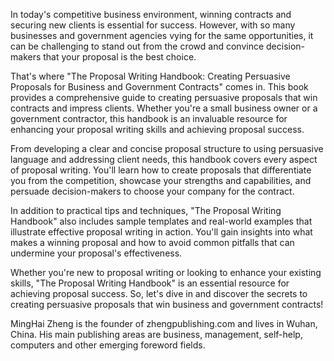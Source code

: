 
In today's competitive business environment, winning contracts and securing new clients is essential for success. However, with so many businesses and government agencies vying for the same opportunities, it can be challenging to stand out from the crowd and convince decision-makers that your proposal is the best choice.

That's where "The Proposal Writing Handbook: Creating Persuasive Proposals for Business and Government Contracts" comes in. This book provides a comprehensive guide to creating persuasive proposals that win contracts and impress clients. Whether you're a small business owner or a government contractor, this handbook is an invaluable resource for enhancing your proposal writing skills and achieving proposal success.

From developing a clear and concise proposal structure to using persuasive language and addressing client needs, this handbook covers every aspect of proposal writing. You'll learn how to create proposals that differentiate you from the competition, showcase your strengths and capabilities, and persuade decision-makers to choose your company for the contract.

In addition to practical tips and techniques, "The Proposal Writing Handbook" also includes sample templates and real-world examples that illustrate effective proposal writing in action. You'll gain insights into what makes a winning proposal and how to avoid common pitfalls that can undermine your proposal's effectiveness.

Whether you're new to proposal writing or looking to enhance your existing skills, "The Proposal Writing Handbook" is an essential resource for achieving proposal success. So, let's dive in and discover the secrets to creating persuasive proposals that win business and government contracts!

MingHai Zheng is the founder of zhengpublishing.com and lives in Wuhan, China. His main publishing areas are business, management, self-help, computers and other emerging foreword fields.
